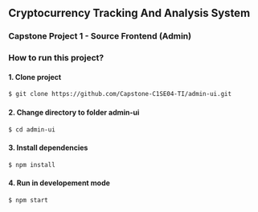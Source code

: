## Cryptocurrency Tracking And Analysis System

### Capstone Project 1 - Source Frontend (Admin)

### How to run this project?

#### 1. Clone project

```bash
$ git clone https://github.com/Capstone-C1SE04-TI/admin-ui.git
```

#### 2. Change directory to folder admin-ui

```bash
$ cd admin-ui
```

#### 3. Install dependencies

```bash
$ npm install
```

#### 4. Run in developement mode

```bash
$ npm start
```
